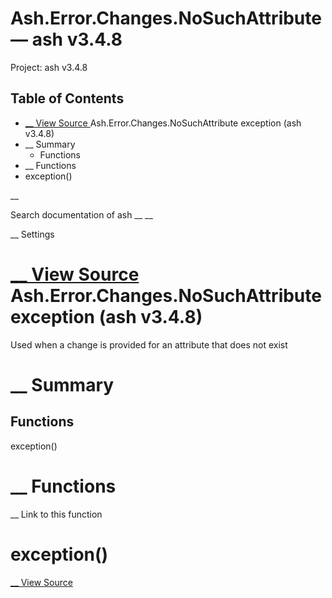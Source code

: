 # Ash.Error.Changes.NoSuchAttribute — ash v3.4.8

Project: ash v3.4.8

## Table of Contents

- [ __ View Source ](external_link) Ash.Error.Changes.NoSuchAttribute exception (ash v3.4.8)
- __ Summary
  - Functions
- __ Functions
- exception()

__

Search documentation of ash __ __

__ Settings

#  [ __ View Source ](external_link) Ash.Error.Changes.NoSuchAttribute exception (ash v3.4.8)

Used when a change is provided for an attribute that does not exist

#  __ Summary

##  Functions

exception()

#  __ Functions

__ Link to this function

# exception()

[ __ View Source ](external_link)
